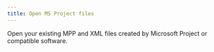 ```yaml
---
title: Open MS Project files
---
```

Open your existing MPP and XML files created by Microsoft Project or compatible software.
